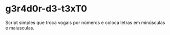 # g3r4d0r-d3-t3xT0
Script simples que troca vogais por números e coloca letras em minúsculas e maiusculas.
